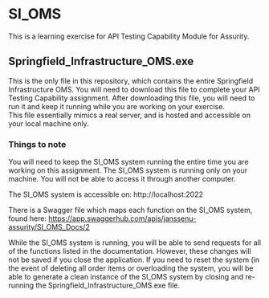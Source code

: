 # SI_OMS
This is a learning exercise for API Testing Capability Module for Assurity.


## Springfield_Infrastructure_OMS.exe
This is the only file in this repository, which contains the entire Springfield Infrastructure OMS.
You will need to download this file to complete your API Testing Capability assignment.  After downloading this file, you will need to run it and keep it running while you are working on your exercise.  
This file essentially mimics a real server, and is hosted and accessible on your local machine only.

### Things to note
You will need to keep the SI_OMS system running the entire time you are working on this assignment.
The SI_OMS system is running only on your machine. You will not be able to access it through another computer.

The SI_OMS system is accessible on: http://localhost:2022

There is a Swagger file which maps each function on the SI_OMS system, found here: https://app.swaggerhub.com/apis/janssenu-assurity/SI_OMS_Docs/2

While the SI_OMS system is running, you will be able to send requests for all of the functions listed in the documentation. However, these changes will not be saved if you close the application. If you need to reset the system (in the event of deleting all order items or overloading the system, you will be able to generate a clean instance of the SI_OMS system by closing and re-running the Springfield_Infrastructure_OMS.exe file.
